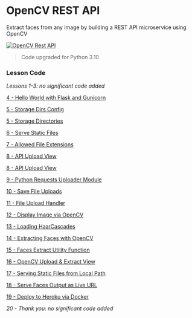 # OpenCV REST API 
Extract faces from any image by building a REST API microservice using OpenCV

[![OpenCV Rest API](https://static.codingforentrepreneurs.com/media/projects/opencv-rest-api/images/share/OpenCV_Rest_API_-_Share.jpg)](https://www.codingforentrepreneurs.com/projects/opencv-rest-api)

> Code upgraded for Python 3.10

### Lesson Code
_Lessons 1-3: no significant code added_

[4 - Hello World with Flask and Gunicorn](../../tree/6ce8b1de0cc0c01d124a07474ab1d8a8fd893e47/)

[5 - Storage Dirs Config](../../tree/36b1ec6cccb87889637472f279cbe7158c6478d3/)

[5 - Storage Directories](../../tree/9590363c26e1432b3cf867c5f49fddbebe03812f/)

[6 - Serve Static Files](../../tree/306968d873525372e625e91a52451fdc959a7c4b/)

[7 - Allowed File Extensions](../../tree/d6714fee46f38409ce8b447d9b2d09d293969c99/)

[8 - API Upload View](../../tree/482aee80b864bb97adc5498ec4bdf56b82467103/)

[8 - API Upload View](../../tree/d710d1248f49aad1976726ef0c4c16e0a00ab01d/)

[9 - Python Requests Uploader Module](../../tree/9967df45f99f953f72ff7a70601cbaa8d077e62f/)

[10 - Save File Uploads](../../tree/c32bf9c0687204b8442105f1984e84e9baa7644f/)

[11 - File Upload Handler](../../tree/c50fa1451fb5a2a0d01e3d02a08bbc0b243da48f/)

[12 - Display Image via OpenCV](../../tree/25d5886a30daba7308c63bf58e55fcf9c8f13d60/)

[13 - Loading HaarCascades](../../tree/7497151a3f65a4376f6a29c513f01a9fe5bb43aa/)

[14 - Extracting Faces with OpenCV](../../tree/2a91f5e480b0d0918f263baa16e4abcecd412811/)

[15 - Faces Extract Utility Function](../../tree/3bd3ad9eab4cbf8137d502b419e5bf5ec478cd7c/)

[16 - OpenCV Upload & Extract View](../../tree/de624f4c6582a4181a987117fa542a48ddb4b830/)

[17 - Serving Static Files from Local Path](../../tree/86840056cde90327c937e28fbfd6d1cfc25ca69d/)

[18 - Serve Faces Output as Live URL](../../tree/6a2e77fc44b65a8eec0b5158cdf5679aebad90ac/)

[19 - Deploy to Heroku via Docker](../../tree/1092d769396f5d59ffe7005b9142f3cfe89858c1/)

_20 - Thank you: no significant code added_
